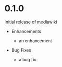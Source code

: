 # 0.1.0

Initial release of mediawiki

* Enhancements
  * an enhancement

* Bug Fixes
  * a bug fix
